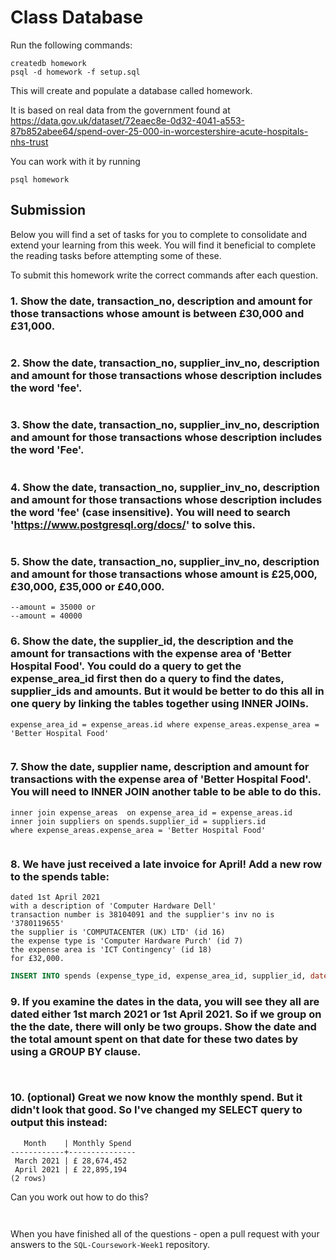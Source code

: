 # Class Database
Run the following commands:
```
createdb homework
psql -d homework -f setup.sql
```
This will create and populate a database called homework.

It is based on real data from the government found at
https://data.gov.uk/dataset/72eaec8e-0d32-4041-a553-87b852abee64/spend-over-25-000-in-worcestershire-acute-hospitals-nhs-trust

You can work with it by running
```
psql homework
```
## Submission

Below you will find a set of tasks for you to complete to consolidate and extend your learning from this week. You will find it beneficial to complete the reading tasks before attempting some of these.

To submit this homework write the correct commands after each question.

### 1. Show the date, transaction_no, description and amount for those transactions whose amount is between £30,000 and £31,000.
```select date, transaction_no, description, amount from spends where amount between 30000 and 31000

```
### 2. Show the date, transaction_no, supplier_inv_no, description and amount for those transactions whose description includes the word 'fee'.
```select date, transaction_no, supplier_inv_no, description, amount from spends where description like '%fee%'

```
### 3. Show the date, transaction_no, supplier_inv_no, description and amount for those transactions whose description includes the word 'Fee'.
```select date, transaction_no, supplier_inv_no, description, amount from spends where description like '%Fee%'

```
### 4. Show the date, transaction_no, supplier_inv_no, description and amount for those transactions whose description includes the word 'fee' (case insensitive). You will need to search 'https://www.postgresql.org/docs/' to solve this.
```select date, transaction_no, supplier_inv_no, description, amount from spends where lower (description) like '%Fee%'

```
### 5. Show the date, transaction_no, supplier_inv_no, description and amount for those transactions whose amount is £25,000, £30,000, £35,000 or £40,000.
```select date, transaction_no, supplier_inv_no, description, amount from spends where amount = 25000 or amount = 30000 or 
--amount = 35000 or 
--amount = 40000

```
### 6. Show the date, the supplier_id, the description and the amount for transactions with the expense area of 'Better Hospital Food'. You could do a query to get the expense_area_id first then do a query to find the dates, supplier_ids and amounts. But it would be better to do this all in one query by linking the tables together using INNER JOINs.
```select date, supplier_id, description, amount from spends inner join expense_areas   on
expense_area_id = expense_areas.id where expense_areas.expense_area = 'Better Hospital Food'


```
### 7. Show the date, supplier name, description and amount for transactions with the expense area of 'Better Hospital Food'. You will need to INNER JOIN another table to be able to do this.
```select spends.date, suppliers.supplier, spends.description, spends.amount from spends 
inner join expense_areas  on expense_area_id = expense_areas.id 
inner join suppliers on spends.supplier_id = suppliers.id 
where expense_areas.expense_area = 'Better Hospital Food'


```
### 8. We have just received a late invoice for April! Add a new row to the spends table:
    dated 1st April 2021
    with a description of 'Computer Hardware Dell'
    transaction number is 38104091 and the supplier's inv no is '3780119655'
    the supplier is 'COMPUTACENTER (UK) LTD' (id 16)
    the expense type is 'Computer Hardware Purch' (id 7)
    the expense area is 'ICT Contingency' (id 18)
    for £32,000.
```sql
INSERT INTO spends (expense_type_id, expense_area_id, supplier_id, date, transaction_no, supplier_inv_no, description, amount) VALUES (7,18,16,'2021-04-01',38104091,'3780119655','Computer Hardware Dell',109645);

```
### 9. If you examine the dates in the data, you will see they all are dated either 1st march 2021 or 1st April 2021. So if we group on the the date, there will only be two groups. Show the date and the total amount spent on that date for these two dates by using a GROUP BY clause.
```select date, sum(amount)as Total from spends group by date


```
### 10. (optional) Great we now know the monthly spend. But it didn't look that good. So I've changed my SELECT query to output this instead:
```
   Month    | Monthly Spend 
------------+---------------
 March 2021 | £ 28,674,452
 April 2021 | £ 22,895,194
(2 rows)
```
Can you work out how to do this?

```select (to_char(date, 'Month YYYY' )) as Month, sum(amount) as "Monthly Spend" from spends group by date


```

When you have finished all of the questions - open a pull request with your answers to the `SQL-Coursework-Week1` repository.
